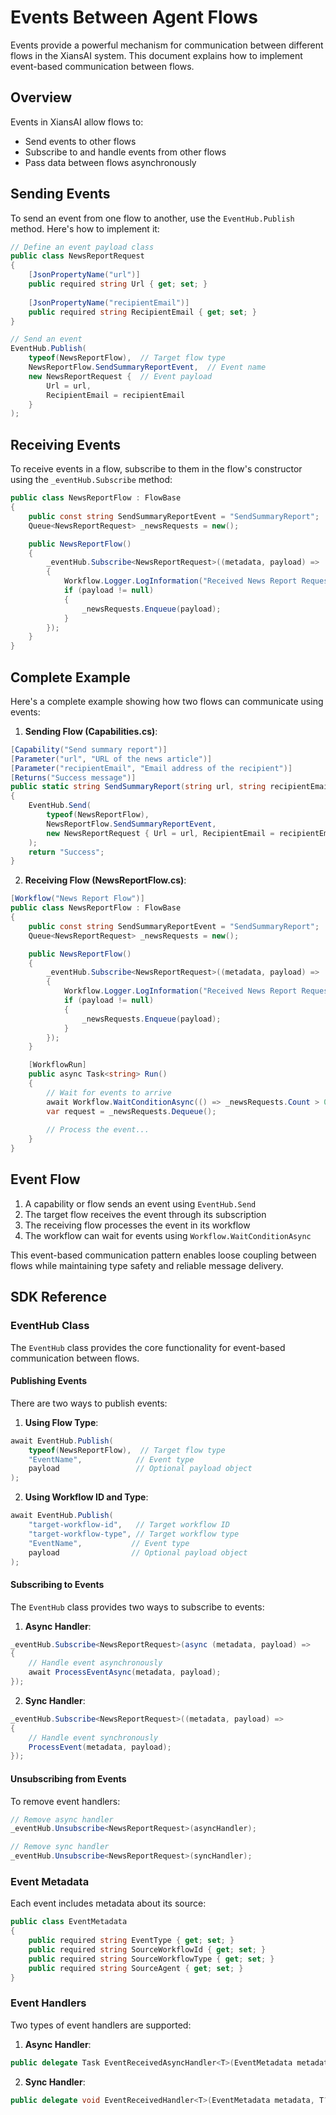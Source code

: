 # Events Between Agent Flows

Events provide a powerful mechanism for communication between different flows in the XiansAI system. This document explains how to implement event-based communication between flows.

## Overview

Events in XiansAI allow flows to:

- Send events to other flows
- Subscribe to and handle events from other flows
- Pass data between flows asynchronously

## Sending Events

To send an event from one flow to another, use the `EventHub.Publish` method. Here's how to implement it:

```csharp
// Define an event payload class
public class NewsReportRequest
{
    [JsonPropertyName("url")]
    public required string Url { get; set; }
    
    [JsonPropertyName("recipientEmail")]
    public required string RecipientEmail { get; set; }
}

// Send an event
EventHub.Publish(
    typeof(NewsReportFlow),  // Target flow type
    NewsReportFlow.SendSummaryReportEvent,  // Event name
    new NewsReportRequest {  // Event payload
        Url = url, 
        RecipientEmail = recipientEmail 
    }
);
```

## Receiving Events

To receive events in a flow, subscribe to them in the flow's constructor using the `_eventHub.Subscribe` method:

```csharp
public class NewsReportFlow : FlowBase
{
    public const string SendSummaryReportEvent = "SendSummaryReport";
    Queue<NewsReportRequest> _newsRequests = new();

    public NewsReportFlow()
    {
        _eventHub.Subscribe<NewsReportRequest>((metadata, payload) =>
        {
            Workflow.Logger.LogInformation("Received News Report Request for URL: {Url}", payload?.Url);
            if (payload != null)
            {
                _newsRequests.Enqueue(payload);
            }
        });
    }
}
```

## Complete Example

Here's a complete example showing how two flows can communicate using events:

1. **Sending Flow (Capabilities.cs)**:

```csharp
[Capability("Send summary report")]
[Parameter("url", "URL of the news article")]
[Parameter("recipientEmail", "Email address of the recipient")]
[Returns("Success message")]
public static string SendSummaryReport(string url, string recipientEmail)
{
    EventHub.Send(
        typeof(NewsReportFlow), 
        NewsReportFlow.SendSummaryReportEvent, 
        new NewsReportRequest { Url = url, RecipientEmail = recipientEmail }
    );
    return "Success";
}
```

2. **Receiving Flow (NewsReportFlow.cs)**:

```csharp
[Workflow("News Report Flow")]
public class NewsReportFlow : FlowBase
{
    public const string SendSummaryReportEvent = "SendSummaryReport";
    Queue<NewsReportRequest> _newsRequests = new();

    public NewsReportFlow()
    {
        _eventHub.Subscribe<NewsReportRequest>((metadata, payload) =>
        {
            Workflow.Logger.LogInformation("Received News Report Request for URL: {Url}", payload?.Url);
            if (payload != null)
            {
                _newsRequests.Enqueue(payload);
            }
        });
    }

    [WorkflowRun]
    public async Task<string> Run()
    {
        // Wait for events to arrive
        await Workflow.WaitConditionAsync(() => _newsRequests.Count > 0);
        var request = _newsRequests.Dequeue();
        
        // Process the event...
    }
}
```

## Event Flow

1. A capability or flow sends an event using `EventHub.Send`
2. The target flow receives the event through its subscription
3. The receiving flow processes the event in its workflow
4. The workflow can wait for events using `Workflow.WaitConditionAsync`

This event-based communication pattern enables loose coupling between flows while maintaining type safety and reliable message delivery.

## SDK Reference

### EventHub Class

The `EventHub` class provides the core functionality for event-based communication between flows.

#### Publishing Events

There are two ways to publish events:

1. **Using Flow Type**:

```csharp
await EventHub.Publish(
    typeof(NewsReportFlow),  // Target flow type
    "EventName",            // Event type
    payload                 // Optional payload object
);
```

2. **Using Workflow ID and Type**:

```csharp
await EventHub.Publish(
    "target-workflow-id",   // Target workflow ID
    "target-workflow-type", // Target workflow type
    "EventName",           // Event type
    payload                // Optional payload object
);
```

#### Subscribing to Events

The `EventHub` class provides two ways to subscribe to events:

1. **Async Handler**:

```csharp
_eventHub.Subscribe<NewsReportRequest>(async (metadata, payload) =>
{
    // Handle event asynchronously
    await ProcessEventAsync(metadata, payload);
});
```

2. **Sync Handler**:

```csharp
_eventHub.Subscribe<NewsReportRequest>((metadata, payload) =>
{
    // Handle event synchronously
    ProcessEvent(metadata, payload);
});
```

#### Unsubscribing from Events

To remove event handlers:

```csharp
// Remove async handler
_eventHub.Unsubscribe<NewsReportRequest>(asyncHandler);

// Remove sync handler
_eventHub.Unsubscribe<NewsReportRequest>(syncHandler);
```

### Event Metadata

Each event includes metadata about its source:

```csharp
public class EventMetadata
{
    public required string EventType { get; set; }
    public required string SourceWorkflowId { get; set; }
    public required string SourceWorkflowType { get; set; }
    public required string SourceAgent { get; set; }
}
```

### Event Handlers

Two types of event handlers are supported:

1. **Async Handler**:

```csharp
public delegate Task EventReceivedAsyncHandler<T>(EventMetadata metadata, T? payload);
```

2. **Sync Handler**:

```csharp
public delegate void EventReceivedHandler<T>(EventMetadata metadata, T? payload);
```
